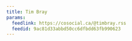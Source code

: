 ```yaml
---
title: Tim Bray
params:
  feedlink: https://cosocial.ca/@timbray.rss
  feedid: 9ac81d33abbd50cc6dfbdd63fb990623
---
```


